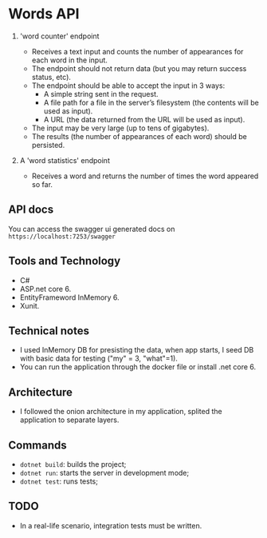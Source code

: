 # Words API

1. 'word counter' endpoint
    - Receives a text input and counts the number of appearances for each word in the input.
    - The endpoint should not return data (but you may return success status, etc).
    - The endpoint should be able to accept the input in 3 ways:
        - A simple string sent in the request.
        - A file path for a file in the server’s filesystem (the contents will be used as input).
        - A URL (the data returned from the URL will be used as input).
    - The input may be very large (up to tens of gigabytes).
    - The results (the number of appearances of each word) should be persisted.

2. A 'word statistics' endpoint
    - Receives a word and returns the number of times the word appeared so far.

## API docs

You can access the swagger ui generated docs on `https://localhost:7253/swagger`

## Tools and Technology

- C#
- ASP.net core 6.
- EntityFrameword InMemory 6.
- Xunit.

## Technical notes

- I used InMemory DB for presisting the data, when app starts, I seed DB with basic data for testing ("my" = 3, "what"=1).
- You can run the application through the docker file or install .net core 6.

## Architecture

- I followed the onion architecture in my application, splited the application to separate layers.

## Commands

- `dotnet build`: builds the project;
- `dotnet run`: starts the server in development mode;
- `dotnet test`: runs tests;

## TODO

- In a real-life scenario, integration tests must be written.

